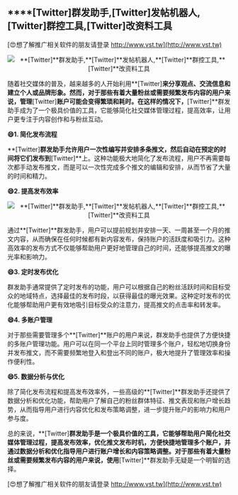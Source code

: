 ## ****[Twitter]**群发助手,**[Twitter]**发帖机器人,**[Twitter]**群控工具,**[Twitter]**改资料工具**

[😍想了解推广相关软件的朋友请登录 http://www.vst.tw](http://www.vst.tw)

 <center><img src="https://vst.tw/MP4/tuiguang/png/2.png" alt="**[Twitter]**群发助手,**[Twitter]**发帖机器人,**[Twitter]**群控工具,**[Twitter]**改资料工具"></center>

随着社交媒体的普及，越来越多的人开始利用**[Twitter]**来分享观点、交流信息和建立个人或品牌形象。然而，对于那些有着大量粉丝或需要频繁发布内容的用户来说，管理**[Twitter]**账户可能会变得繁琐和耗时。在这样的情况下，**[Twitter]**群发助手成为了一个极具价值的工具，它能够简化社交媒体管理过程，提高效率，让用户更专注于内容创作和与粉丝互动。

**😄1. 简化发布流程**

**[Twitter]**群发助手允许用户一次性编写并安排多条推文，然后自动在预定的时间将它们发布到**[Twitter]**上。这种功能极大地简化了发布流程，用户不再需要每次都手动发布推文，而是可以一次性完成多个推文的编辑和安排，从而节省了大量的时间和精力。

**😄2. 提高发布效率**

 <center><img src="https://vst.tw/MP4/tuiguang/png/7.png" alt="**[Twitter]**群发助手,**[Twitter]**发帖机器人,**[Twitter]**群控工具,**[Twitter]**改资料工具"></center>

通过**[Twitter]**群发助手，用户可以提前规划并安排一天、一周甚至一个月的推文内容，从而确保在任何时候都有新内容发布，保持账户的活跃度和吸引力。这种高效率的发布方式不仅能够帮助用户更好地管理自己的时间，还能够提高推文的曝光率和影响力。

**😄3. 定时发布优化**

群发助手通常提供了定时发布的功能，用户可以根据自己的粉丝活跃时间和目标受众的地域特点，选择最佳的发布时段，以获得最佳的曝光效果。这种定时发布的优化能够帮助用户更有效地吸引目标受众的注意力，提高推文的点击率和转发率。

**😄4. 多账户管理**

对于那些需要管理多个**[Twitter]**账户的用户来说，群发助手也提供了方便快捷的多账户管理功能。用户可以在同一个平台上同时管理多个账户，轻松地切换身份并发布推文，而不需要频繁地登入和登出不同的账户，极大地提升了管理效率和操作便利性。

**😄5. 数据分析与优化**

除了简化发布流程和提高发布效率外，一些高级的**[Twitter]**群发助手还提供了数据分析和优化功能，帮助用户了解自己的粉丝群体特征、推文表现和账户增长趋势，从而指导用户进行内容优化和发布策略调整，进一步提升账户的影响力和用户参与度。

总的来说，**[Twitter]**群发助手是一个极具价值的工具，它能够帮助用户简化社交媒体管理过程，提高发布效率，优化推文发布时机，方便快捷地管理多个账户，并通过数据分析和优化指导用户进行账户增长和内容策略调整。对于那些有着大量粉丝或需要频繁发布内容的用户来说，使用**[Twitter]**群发助手无疑是一个明智的选择。

[😍想了解推广相关软件的朋友请登录 http://www.vst.tw](http://www.vst.tw)



